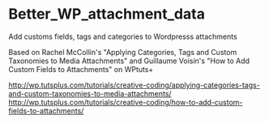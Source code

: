 Better_WP_attachment_data
=========================

Add customs fields, tags and categories to Wordpresss  attachments


Based on Rachel McCollin's "Applying Categories, Tags and Custom Taxonomies to Media Attachments" and Guillaume Voisin's "How to Add Custom Fields to Attachments" on WPtuts+



http://wp.tutsplus.com/tutorials/creative-coding/applying-categories-tags-and-custom-taxonomies-to-media-attachments/
http://wp.tutsplus.com/tutorials/creative-coding/how-to-add-custom-fields-to-attachments/


